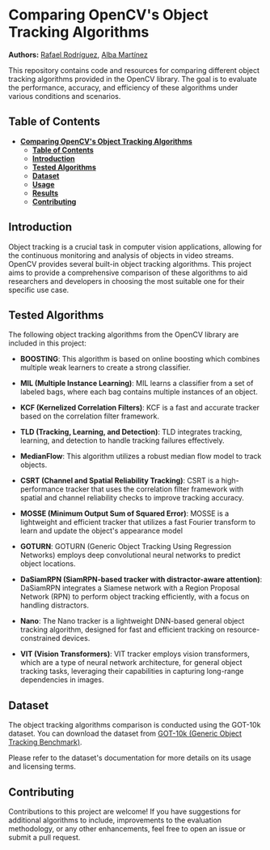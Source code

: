 # **Comparing OpenCV's Object Tracking Algorithms**

**Authors:** [Rafael Rodríguez](https://github.com/rafardzp), [Alba Martínez]()

This repository contains code and resources for comparing different object tracking algorithms provided in the OpenCV library. The goal is to evaluate the performance, accuracy, and efficiency of these algorithms under various conditions and scenarios.

## **Table of Contents**

- [**Comparing OpenCV's Object Tracking Algorithms**](#comparing-opencvs-object-tracking-algorithms)
  - [**Table of Contents**](#table-of-contents)
  - [**Introduction**](#introduction)
  - [**Tested Algorithms**](#tested-algorithms)
  - [**Dataset**](#dataset)
  - [**Usage**](#usage)
  - [**Results**](#results)
  - [**Contributing**](#contributing)

## **Introduction**

Object tracking is a crucial task in computer vision applications, allowing for the continuous monitoring and analysis of objects in video streams. OpenCV provides several built-in object tracking algorithms. This project aims to provide a comprehensive comparison of these algorithms to aid researchers and developers in choosing the most suitable one for their specific use case.

## **Tested Algorithms**

The following object tracking algorithms from the OpenCV library are included in this project:

- **BOOSTING**: This algorithm is based on online boosting which combines multiple weak learners to create a strong classifier.

- **MIL (Multiple Instance Learning)**: MIL learns a classifier from a set of labeled bags, where each bag contains multiple instances of an object.

- **KCF (Kernelized Correlation Filters)**: KCF is a fast and accurate tracker based on the correlation filter framework.

- **TLD (Tracking, Learning, and Detection)**: TLD integrates tracking, learning, and detection to handle tracking failures effectively.
    
- **MedianFlow**: This algorithm utilizes a robust median flow model to track objects.

- **CSRT (Channel and Spatial Reliability Tracking)**: CSRT is a high-performance tracker that uses the correlation filter framework with spatial and channel reliability checks to improve tracking accuracy. 

- **MOSSE (Minimum Output Sum of Squared Error)**: MOSSE is a lightweight and efficient tracker that utilizes a fast Fourier transform to learn and update the object's appearance model
    
- **GOTURN**: GOTURN (Generic Object Tracking Using Regression Networks) employs deep convolutional neural networks to predict object locations.

- **DaSiamRPN (SiamRPN-based tracker with distractor-aware attention)**: DaSiamRPN integrates a Siamese network with a Region Proposal Network (RPN) to perform object tracking efficiently, with a focus on handling distractors.

- **Nano**: The Nano tracker is a lightweight DNN-based general object tracking algorithm, designed for fast and efficient tracking on resource-constrained devices.

- **VIT (Vision Transformers)**: VIT tracker employs vision transformers, which are a type of neural network architecture, for general object tracking tasks, leveraging their capabilities in capturing long-range dependencies in images.

## **Dataset**

The object tracking algorithms comparison is conducted using the GOT-10k dataset. You can download the dataset from [GOT-10k (Generic Object Tracking Benchmark)](https://paperswithcode.com/dataset/got-10k).

Please refer to the dataset's documentation for more details on its usage and licensing terms.

## **Contributing**

Contributions to this project are welcome! If you have suggestions for additional algorithms to include, improvements to the evaluation methodology, or any other enhancements, feel free to open an issue or submit a pull request.
